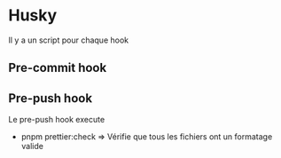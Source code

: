 # Husky

Il y a un script pour chaque hook

## Pre-commit hook

[//]: # (// Le pre-commit hook execute `lint-staged` script)

[//]: # (## Lint-staged)

[//]: # ()
[//]: # ([Documentation]&#40;https://github.com/okonet/lint-staged&#41;)

[//]: # ()
[//]: # (The current configuration run the linter and prettier on 'staged' files &#40;files where git has detected a modification&#41;)

## Pre-push hook

Le pre-push hook execute
- pnpm prettier:check => Vérifie que tous les fichiers ont un formatage valide

[//]: # (- eslint ./\*\*/src/ => Check lint on all files in sources directories)

[//]: # (- pnpm test => Run all tests not needing dependencies)